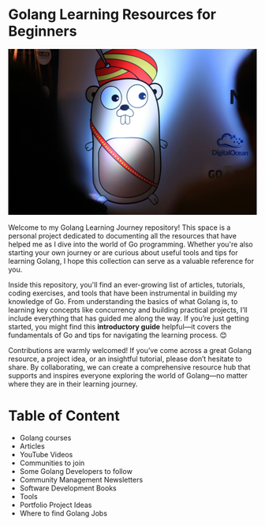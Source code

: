 # Golang Learning Resources for Beginners

![Photo by Chinmay B on Unsplash](https://github.com/mfonobongd/golang-resources/blob/main/chinmay-b-fd9mIBluHkA-unsplash.jpg)

      
Welcome to my Golang Learning Journey repository! This space is a personal project dedicated to documenting all the resources that have helped me as I dive into the world of Go programming. Whether you're also starting your own journey or are curious about useful tools and tips for learning Golang, I hope this collection can serve as a valuable reference for you.

Inside this repository, you'll find an ever-growing list of articles, tutorials, coding exercises, and tools that have been instrumental in building my knowledge of Go. From understanding the basics of what Golang is, to learning key concepts like concurrency and building practical projects, I’ll include everything that has guided me along the way. If you’re just getting started, you might find this **introductory guide** helpful—it covers the fundamentals of Go and tips for navigating the learning process. 😊

Contributions are warmly welcomed! If you’ve come across a great Golang resource, a project idea, or an insightful tutorial, please don’t hesitate to share. By collaborating, we can create a comprehensive resource hub that supports and inspires everyone exploring the world of Golang—no matter where they are in their learning journey.

# Table of Content
- Golang courses
- Articles
- YouTube Videos
- Communities to join
- Some Golang Developers to follow
- Community Management Newsletters
- Software Development Books
- Tools
- Portfolio Project Ideas
- Where to find Golang Jobs
